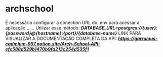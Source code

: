 # archschool
É necessário configurar a conection URL do .env para acessar a aplicação.......
Utilizar esse método: ***DATABASE_URL=postgres://{user}:{password}@{hostname}:{port}/{database-name}***
LINK PARA VISUALIZAR A DOCUMENTAÇÃO COMPLETA DA API: ***https://garrulous-cadmium-957.notion.site/Arch-School-API-efc588d529b1470b9fa213c254d535f1***
